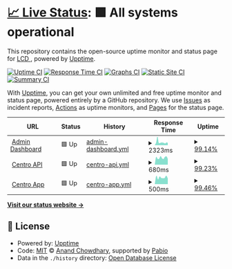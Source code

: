 # [📈 Live Status](https://LightingControl.github.io/devmonitor): <!--live status--> **🟩 All systems operational**

This repository contains the open-source uptime monitor and status page for [LCD ](https://LightingControl.github.io/devmonitor), powered by [Upptime](https://github.com/upptime/upptime).

[![Uptime CI](https://github.com/LightingControl/devmonitor/workflows/Uptime%20CI/badge.svg)](https://github.com/LightingControl/devmonitor/actions?query=workflow%3A%22Uptime+CI%22)
[![Response Time CI](https://github.com/LightingControl/devmonitor/workflows/Response%20Time%20CI/badge.svg)](https://github.com/LightingControl/devmonitor/actions?query=workflow%3A%22Response+Time+CI%22)
[![Graphs CI](https://github.com/LightingControl/devmonitor/workflows/Graphs%20CI/badge.svg)](https://github.com/LightingControl/devmonitor/actions?query=workflow%3A%22Graphs+CI%22)
[![Static Site CI](https://github.com/LightingControl/devmonitor/workflows/Static%20Site%20CI/badge.svg)](https://github.com/LightingControl/devmonitor/actions?query=workflow%3A%22Static+Site+CI%22)
[![Summary CI](https://github.com/LightingControl/devmonitor/workflows/Summary%20CI/badge.svg)](https://github.com/LightingControl/devmonitor/actions?query=workflow%3A%22Summary+CI%22)

With [Upptime](https://upptime.js.org), you can get your own unlimited and free uptime monitor and status page, powered entirely by a GitHub repository. We use [Issues](https://github.com/LightingControl/devmonitor/issues) as incident reports, [Actions](https://github.com/LightingControl/devmonitor/actions) as uptime monitors, and [Pages](https://LightingControl.github.io/devmonitor) for the status page.

<!--start: status pages-->
<!-- This summary is generated by Upptime (https://github.com/upptime/upptime) -->
<!-- Do not edit this manually, your changes will be overwritten -->
<!-- prettier-ignore -->
| URL | Status | History | Response Time | Uptime |
| --- | ------ | ------- | ------------- | ------ |
| <img alt="" src="https://cms.centro.network/uploads/logo_white_db1ba5c6ba.png" height="13"> [Admin Dashboard](https://main.centro.network) | 🟩 Up | [admin-dashboard.yml](https://github.com/LightingControl/Centro-Status/commits/HEAD/history/admin-dashboard.yml) | <details><summary><img alt="Response time graph" src="./graphs/admin-dashboard/response-time-week.png" height="20"> 2323ms</summary><br><a href="https://status.centro.network/history/admin-dashboard"><img alt="Response time 1879" src="https://img.shields.io/endpoint?url=https%3A%2F%2Fraw.githubusercontent.com%2FLightingControl%2FCentro-Status%2FHEAD%2Fapi%2Fadmin-dashboard%2Fresponse-time.json"></a><br><a href="https://status.centro.network/history/admin-dashboard"><img alt="24-hour response time 1690" src="https://img.shields.io/endpoint?url=https%3A%2F%2Fraw.githubusercontent.com%2FLightingControl%2FCentro-Status%2FHEAD%2Fapi%2Fadmin-dashboard%2Fresponse-time-day.json"></a><br><a href="https://status.centro.network/history/admin-dashboard"><img alt="7-day response time 2323" src="https://img.shields.io/endpoint?url=https%3A%2F%2Fraw.githubusercontent.com%2FLightingControl%2FCentro-Status%2FHEAD%2Fapi%2Fadmin-dashboard%2Fresponse-time-week.json"></a><br><a href="https://status.centro.network/history/admin-dashboard"><img alt="30-day response time 1924" src="https://img.shields.io/endpoint?url=https%3A%2F%2Fraw.githubusercontent.com%2FLightingControl%2FCentro-Status%2FHEAD%2Fapi%2Fadmin-dashboard%2Fresponse-time-month.json"></a><br><a href="https://status.centro.network/history/admin-dashboard"><img alt="1-year response time 1879" src="https://img.shields.io/endpoint?url=https%3A%2F%2Fraw.githubusercontent.com%2FLightingControl%2FCentro-Status%2FHEAD%2Fapi%2Fadmin-dashboard%2Fresponse-time-year.json"></a></details> | <details><summary><a href="https://status.centro.network/history/admin-dashboard">99.14%</a></summary><a href="https://status.centro.network/history/admin-dashboard"><img alt="All-time uptime 99.75%" src="https://img.shields.io/endpoint?url=https%3A%2F%2Fraw.githubusercontent.com%2FLightingControl%2FCentro-Status%2FHEAD%2Fapi%2Fadmin-dashboard%2Fuptime.json"></a><br><a href="https://status.centro.network/history/admin-dashboard"><img alt="24-hour uptime 100.00%" src="https://img.shields.io/endpoint?url=https%3A%2F%2Fraw.githubusercontent.com%2FLightingControl%2FCentro-Status%2FHEAD%2Fapi%2Fadmin-dashboard%2Fuptime-day.json"></a><br><a href="https://status.centro.network/history/admin-dashboard"><img alt="7-day uptime 99.14%" src="https://img.shields.io/endpoint?url=https%3A%2F%2Fraw.githubusercontent.com%2FLightingControl%2FCentro-Status%2FHEAD%2Fapi%2Fadmin-dashboard%2Fuptime-week.json"></a><br><a href="https://status.centro.network/history/admin-dashboard"><img alt="30-day uptime 99.60%" src="https://img.shields.io/endpoint?url=https%3A%2F%2Fraw.githubusercontent.com%2FLightingControl%2FCentro-Status%2FHEAD%2Fapi%2Fadmin-dashboard%2Fuptime-month.json"></a><br><a href="https://status.centro.network/history/admin-dashboard"><img alt="1-year uptime 99.75%" src="https://img.shields.io/endpoint?url=https%3A%2F%2Fraw.githubusercontent.com%2FLightingControl%2FCentro-Status%2FHEAD%2Fapi%2Fadmin-dashboard%2Fuptime-year.json"></a></details>
| <img alt="" src="https://cms.centro.network/uploads/logo_white_db1ba5c6ba.png" height="13"> [Centro API](https://api.centro.network/api/Public/Versions) | 🟩 Up | [centro-api.yml](https://github.com/LightingControl/Centro-Status/commits/HEAD/history/centro-api.yml) | <details><summary><img alt="Response time graph" src="./graphs/centro-api/response-time-week.png" height="20"> 680ms</summary><br><a href="https://status.centro.network/history/centro-api"><img alt="Response time 691" src="https://img.shields.io/endpoint?url=https%3A%2F%2Fraw.githubusercontent.com%2FLightingControl%2FCentro-Status%2FHEAD%2Fapi%2Fcentro-api%2Fresponse-time.json"></a><br><a href="https://status.centro.network/history/centro-api"><img alt="24-hour response time 578" src="https://img.shields.io/endpoint?url=https%3A%2F%2Fraw.githubusercontent.com%2FLightingControl%2FCentro-Status%2FHEAD%2Fapi%2Fcentro-api%2Fresponse-time-day.json"></a><br><a href="https://status.centro.network/history/centro-api"><img alt="7-day response time 680" src="https://img.shields.io/endpoint?url=https%3A%2F%2Fraw.githubusercontent.com%2FLightingControl%2FCentro-Status%2FHEAD%2Fapi%2Fcentro-api%2Fresponse-time-week.json"></a><br><a href="https://status.centro.network/history/centro-api"><img alt="30-day response time 675" src="https://img.shields.io/endpoint?url=https%3A%2F%2Fraw.githubusercontent.com%2FLightingControl%2FCentro-Status%2FHEAD%2Fapi%2Fcentro-api%2Fresponse-time-month.json"></a><br><a href="https://status.centro.network/history/centro-api"><img alt="1-year response time 691" src="https://img.shields.io/endpoint?url=https%3A%2F%2Fraw.githubusercontent.com%2FLightingControl%2FCentro-Status%2FHEAD%2Fapi%2Fcentro-api%2Fresponse-time-year.json"></a></details> | <details><summary><a href="https://status.centro.network/history/centro-api">99.23%</a></summary><a href="https://status.centro.network/history/centro-api"><img alt="All-time uptime 99.89%" src="https://img.shields.io/endpoint?url=https%3A%2F%2Fraw.githubusercontent.com%2FLightingControl%2FCentro-Status%2FHEAD%2Fapi%2Fcentro-api%2Fuptime.json"></a><br><a href="https://status.centro.network/history/centro-api"><img alt="24-hour uptime 100.00%" src="https://img.shields.io/endpoint?url=https%3A%2F%2Fraw.githubusercontent.com%2FLightingControl%2FCentro-Status%2FHEAD%2Fapi%2Fcentro-api%2Fuptime-day.json"></a><br><a href="https://status.centro.network/history/centro-api"><img alt="7-day uptime 99.23%" src="https://img.shields.io/endpoint?url=https%3A%2F%2Fraw.githubusercontent.com%2FLightingControl%2FCentro-Status%2FHEAD%2Fapi%2Fcentro-api%2Fuptime-week.json"></a><br><a href="https://status.centro.network/history/centro-api"><img alt="30-day uptime 99.82%" src="https://img.shields.io/endpoint?url=https%3A%2F%2Fraw.githubusercontent.com%2FLightingControl%2FCentro-Status%2FHEAD%2Fapi%2Fcentro-api%2Fuptime-month.json"></a><br><a href="https://status.centro.network/history/centro-api"><img alt="1-year uptime 99.89%" src="https://img.shields.io/endpoint?url=https%3A%2F%2Fraw.githubusercontent.com%2FLightingControl%2FCentro-Status%2FHEAD%2Fapi%2Fcentro-api%2Fuptime-year.json"></a></details>
| <img alt="" src="https://cms.centro.network/uploads/logo_white_db1ba5c6ba.png" height="13"> [Centro App](https://app.centro.network) | 🟩 Up | [centro-app.yml](https://github.com/LightingControl/Centro-Status/commits/HEAD/history/centro-app.yml) | <details><summary><img alt="Response time graph" src="./graphs/centro-app/response-time-week.png" height="20"> 500ms</summary><br><a href="https://status.centro.network/history/centro-app"><img alt="Response time 521" src="https://img.shields.io/endpoint?url=https%3A%2F%2Fraw.githubusercontent.com%2FLightingControl%2FCentro-Status%2FHEAD%2Fapi%2Fcentro-app%2Fresponse-time.json"></a><br><a href="https://status.centro.network/history/centro-app"><img alt="24-hour response time 444" src="https://img.shields.io/endpoint?url=https%3A%2F%2Fraw.githubusercontent.com%2FLightingControl%2FCentro-Status%2FHEAD%2Fapi%2Fcentro-app%2Fresponse-time-day.json"></a><br><a href="https://status.centro.network/history/centro-app"><img alt="7-day response time 500" src="https://img.shields.io/endpoint?url=https%3A%2F%2Fraw.githubusercontent.com%2FLightingControl%2FCentro-Status%2FHEAD%2Fapi%2Fcentro-app%2Fresponse-time-week.json"></a><br><a href="https://status.centro.network/history/centro-app"><img alt="30-day response time 518" src="https://img.shields.io/endpoint?url=https%3A%2F%2Fraw.githubusercontent.com%2FLightingControl%2FCentro-Status%2FHEAD%2Fapi%2Fcentro-app%2Fresponse-time-month.json"></a><br><a href="https://status.centro.network/history/centro-app"><img alt="1-year response time 521" src="https://img.shields.io/endpoint?url=https%3A%2F%2Fraw.githubusercontent.com%2FLightingControl%2FCentro-Status%2FHEAD%2Fapi%2Fcentro-app%2Fresponse-time-year.json"></a></details> | <details><summary><a href="https://status.centro.network/history/centro-app">99.46%</a></summary><a href="https://status.centro.network/history/centro-app"><img alt="All-time uptime 99.92%" src="https://img.shields.io/endpoint?url=https%3A%2F%2Fraw.githubusercontent.com%2FLightingControl%2FCentro-Status%2FHEAD%2Fapi%2Fcentro-app%2Fuptime.json"></a><br><a href="https://status.centro.network/history/centro-app"><img alt="24-hour uptime 100.00%" src="https://img.shields.io/endpoint?url=https%3A%2F%2Fraw.githubusercontent.com%2FLightingControl%2FCentro-Status%2FHEAD%2Fapi%2Fcentro-app%2Fuptime-day.json"></a><br><a href="https://status.centro.network/history/centro-app"><img alt="7-day uptime 99.46%" src="https://img.shields.io/endpoint?url=https%3A%2F%2Fraw.githubusercontent.com%2FLightingControl%2FCentro-Status%2FHEAD%2Fapi%2Fcentro-app%2Fuptime-week.json"></a><br><a href="https://status.centro.network/history/centro-app"><img alt="30-day uptime 99.87%" src="https://img.shields.io/endpoint?url=https%3A%2F%2Fraw.githubusercontent.com%2FLightingControl%2FCentro-Status%2FHEAD%2Fapi%2Fcentro-app%2Fuptime-month.json"></a><br><a href="https://status.centro.network/history/centro-app"><img alt="1-year uptime 99.92%" src="https://img.shields.io/endpoint?url=https%3A%2F%2Fraw.githubusercontent.com%2FLightingControl%2FCentro-Status%2FHEAD%2Fapi%2Fcentro-app%2Fuptime-year.json"></a></details>

<!--end: status pages-->

[**Visit our status website →**](https://LightingControl.github.io/devmonitor)

## 📄 License

- Powered by: [Upptime](https://github.com/upptime/upptime)
- Code: [MIT](./LICENSE) © [Anand Chowdhary](https://anandchowdhary.com), supported by [Pabio](https://pabio.com)
- Data in the `./history` directory: [Open Database License](https://opendatacommons.org/licenses/odbl/1-0/)
